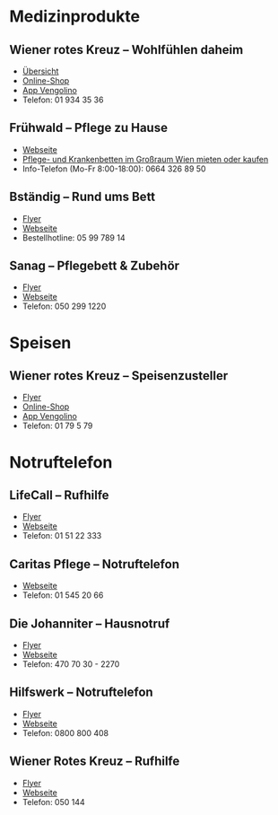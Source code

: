 # Medizinprodukte

## Wiener rotes Kreuz – Wohlfühlen daheim

- [Übersicht](https://www.wrk-handel-gmbh.at/medizinprodukte/)
- [Online-Shop](https://www.wrk-handel-gmbh.at/produkt-kategorie/medizinprodukte/)
- [App Vengolino](https://www.wrk-handel-gmbh.at/vengolino/)
- Telefon: 01 934 35 36

## Frühwald – Pflege zu Hause

- [Webseite](https://www.fruehwald.net)
- [Pflege- und Krankenbetten im Großraum Wien mieten oder kaufen](https://www.fruehwald.net/pflegebetten-mieten-kaufen/)
- Info-Telefon (Mo-Fr 8:00-18:00): 0664 326 89 50

## Bständig – Rund ums Bett

- [Flyer](bstaendig_rund_ums_bett_flyer.md)
- [Webseite](https://www.bstaendig.at/shop/de/pflege/rund-ums-bett.html)
- Bestellhotline: 05 99 789 14

## Sanag – Pflegebett & Zubehör

- [Flyer](img/sanag_pflegebett_und_zubehoer_flyer.jpg)
- [Webseite](https://shop.sanag.at/collections/pflegebetten-und-zubehor)
- Telefon: 050 299 1220

# Speisen

## Wiener rotes Kreuz – Speisenzusteller

- [Flyer](wiener_rotes_kreuz_speisenzusteller_flyer.md)
- [Online-Shop](https://www.wrk-handel-gmbh.at/produkt-kategorie/speisenzusteller/)
- [App Vengolino](https://www.wrk-handel-gmbh.at/vengolino/)
- Telefon: 01 79 5 79 

# Notruftelefon

## LifeCall – Rufhilfe

- [Flyer](lifecall_rufhilfe_flyer.md)
- [Webseite](http://lifecall.at)
- Telefon: 01 51 22 333

## Caritas Pflege – Notruftelefon

- [Webseite](https://www.caritas-pflege.at/wien/pflege-zuhause/notruftelefon)
- Telefon: 01 545 20 66

## Die Johanniter – Hausnotruf

- [Flyer](die_johanniter_hausnotruf_flyer.md)
- [Webseite](https://www.johanniter.at/hilfe-angebote/hausnotruf)
- Telefon: 470 70 30 - 2270

## Hilfswerk – Notruftelefon

- [Flyer](hilfswerk_notruftelefon_flyer.md)
- [Webseite](https://www.hilfswerk.at/niederoesterreich/hilfe-und-pflege-daheim/service-sicherheit/mobiles-notruftelefon/)
- Telefon: 0800 800 408

## Wiener Rotes Kreuz – Rufhilfe

- [Flyer](wiener_rotes_kreuz_rufhilfe_flyer.md)
- [Webseite](https://www.roteskreuz.at/wien/ich-brauche-hilfe/rufhilfe)
- Telefon: 050 144


